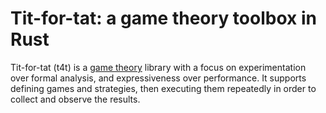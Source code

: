 # Tit-for-tat: a game theory toolbox in Rust

Tit-for-tat (t4t) is a [game theory](https://en.wikipedia.org/wiki/Game_theory) library with a
focus on experimentation over formal analysis, and expressiveness over performance. It supports
defining games and strategies, then executing them repeatedly in order to collect and observe the
results.
